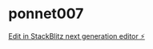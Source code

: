 # ponnet007

[Edit in StackBlitz next generation editor ⚡️](https://stackblitz.com/~/github.com/Hazier007/ponnet007)